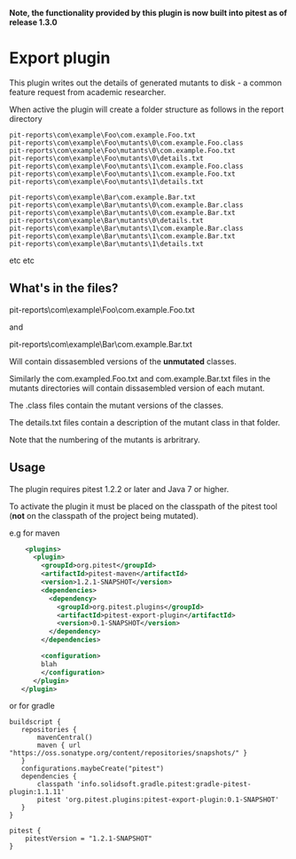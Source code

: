 **Note, the functionality provided by this plugin is now built into pitest as of release 1.3.0**

# Export plugin

This plugin writes out the details of generated mutants to disk - a common feature request from academic researcher.

When active the plugin will create a folder structure as follows in the report directory

```
pit-reports\com\example\Foo\com.example.Foo.txt
pit-reports\com\example\Foo\mutants\0\com.example.Foo.class
pit-reports\com\example\Foo\mutants\0\com.example.Foo.txt
pit-reports\com\example\Foo\mutants\0\details.txt
pit-reports\com\example\Foo\mutants\1\com.example.Foo.class
pit-reports\com\example\Foo\mutants\1\com.example.Foo.txt
pit-reports\com\example\Foo\mutants\1\details.txt

pit-reports\com\example\Bar\com.example.Bar.txt
pit-reports\com\example\Bar\mutants\0\com.example.Bar.class
pit-reports\com\example\Bar\mutants\0\com.example.Bar.txt
pit-reports\com\example\Bar\mutants\0\details.txt
pit-reports\com\example\Bar\mutants\1\com.example.Bar.class
pit-reports\com\example\Bar\mutants\1\com.example.Bar.txt
pit-reports\com\example\Bar\mutants\1\details.txt
```
etc etc


## What's in the files?

pit-reports\com\example\Foo\com.example.Foo.txt

and

pit-reports\com\example\Bar\com.example.Bar.txt

Will contain dissasembled versions of the **unmutated** classes.

Similarly the com.exampled.Foo.txt and com.example.Bar.txt files in the mutants directories will contain dissasembled version of each mutant.

The .class files contain the mutant versions of the classes.

The details.txt files contain a description of the mutant class in that folder.

Note that the numbering of the mutants is arbritrary.

## Usage

The plugin requires pitest 1.2.2 or later and Java 7 or higher.

To activate the plugin it must be placed on the classpath of the pitest tool (**not** on the classpath of the project being mutated).

e.g for maven

```xml
    <plugins>
      <plugin>
        <groupId>org.pitest</groupId>
        <artifactId>pitest-maven</artifactId>
        <version>1.2.1-SNAPSHOT</version>
        <dependencies>
          <dependency>
            <groupId>org.pitest.plugins</groupId>
            <artifactId>pitest-export-plugin</artifactId>
            <version>0.1-SNAPSHOT</version>
          </dependency>
        </dependencies>

        <configuration>
		blah
        </configuration>
      </plugin>
   </plugin>
```

or for gradle

```
buildscript {
   repositories {
       mavenCentral()
       maven { url "https://oss.sonatype.org/content/repositories/snapshots/" }
   }
   configurations.maybeCreate("pitest")
   dependencies {
       classpath 'info.solidsoft.gradle.pitest:gradle-pitest-plugin:1.1.11'
       pitest 'org.pitest.plugins:pitest-export-plugin:0.1-SNAPSHOT'
   }
}

pitest {
    pitestVersion = "1.2.1-SNAPSHOT"
}
```

